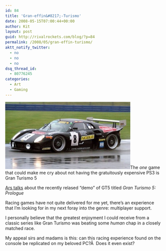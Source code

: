 ```yaml
---
id: 84
title: 'Gran-effin&#8217;-Turismo'
date: 2008-05-15T07:00:44+00:00
author: Kit
layout: post
guid: http://rivalrockets.com/blog/?p=84
permalink: /2008/05/gran-effin-turismo/
aktt_notify_twitter:
  - no
  - no
  - no
dsq_thread_id:
  - 80776245
categories:
  - Art
  - Gaming
---
```

<img class="alignleft size-medium wp-image-113" title="race_car" src="/content/2008/05/race_car-400x215.jpg" alt="" width="400" height="215" />The _one_ game that could make me cry about not having the gratuitously expensive PS3 is Gran Turismo 5

[Ars talks](http://arstechnica.com/reviews/games/gt5-prologue-review.ars) about the recently relased &#8220;demo&#8221; of GT5 titled _Gran Turismo 5: Prologue_

Racing games have not quite delivered for me yet, there&#8217;s an experience that I&#8217;m looking for in my next foray into the genre: multiplayer support.

I personally believe that the greatest enjoyment I could receive from a classic series like Gran Turismo was beating some _human_ chap in a closely matched race.

My appeal sirs and madams is this: can this racing experience found on the console be replicated on my beloved PC?Â  Does it even exist?
